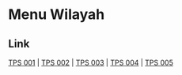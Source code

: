 # Menu Wilayah

## Link

[TPS 001](https://github.com/gigit-pemilu/pemilu-2024-64-kalimantan-timur/tree/main/pilpres/hitung-suara/sub/64-kalimantan-timur/sub/02-kutai-kartanegara/sub/05-muara-badak/sub/2008-suka-damai/sub/001-tps)
 | 
[TPS 002](https://github.com/gigit-pemilu/pemilu-2024-64-kalimantan-timur/tree/main/pilpres/hitung-suara/sub/64-kalimantan-timur/sub/02-kutai-kartanegara/sub/05-muara-badak/sub/2008-suka-damai/sub/002-tps)
 | 
[TPS 003](https://github.com/gigit-pemilu/pemilu-2024-64-kalimantan-timur/tree/main/pilpres/hitung-suara/sub/64-kalimantan-timur/sub/02-kutai-kartanegara/sub/05-muara-badak/sub/2008-suka-damai/sub/003-tps)
 | 
[TPS 004](https://github.com/gigit-pemilu/pemilu-2024-64-kalimantan-timur/tree/main/pilpres/hitung-suara/sub/64-kalimantan-timur/sub/02-kutai-kartanegara/sub/05-muara-badak/sub/2008-suka-damai/sub/004-tps)
 | 
[TPS 005](https://github.com/gigit-pemilu/pemilu-2024-64-kalimantan-timur/tree/main/pilpres/hitung-suara/sub/64-kalimantan-timur/sub/02-kutai-kartanegara/sub/05-muara-badak/sub/2008-suka-damai/sub/005-tps)

